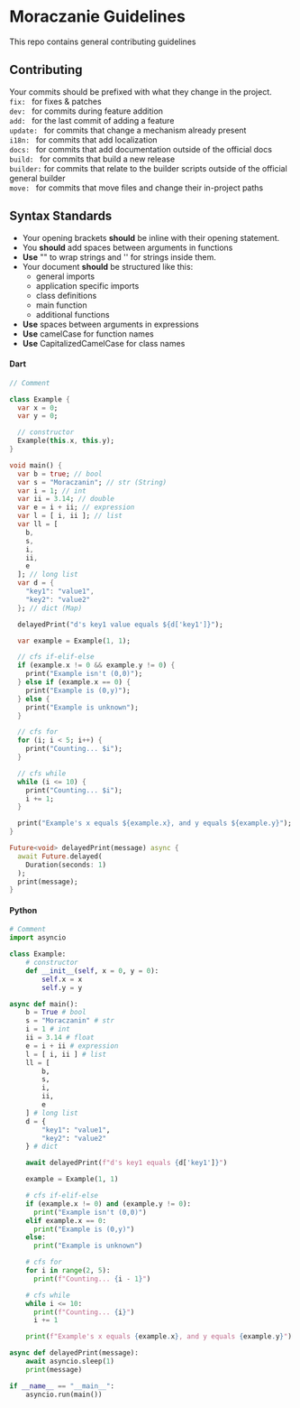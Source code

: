 # Moraczanie Guidelines

This repo contains general contributing guidelines

## Contributing

Your commits should be prefixed with what they change in the project.
</br>
`fix: ` for fixes & patches
</br>
`dev: ` for commits during feature addition
</br>
`add: ` for the last commit of adding a feature
</br>
`update: ` for commits that change a mechanism already present
</br>
`i18n: ` for commits that add localization
</br>
`docs: ` for commits that add documentation outside of the official docs
</br>
`build: ` for commits that build a new release
</br>
`builder:` for commits that relate to the builder scripts outside of the official general builder
</br>
`move: ` for commits that move files and change their in-project paths

## Syntax Standards

* Your opening brackets **should** be inline with their opening statement.
* You **should** add spaces between arguments in functions
* **Use** "" to wrap strings and '' for strings inside them.
* Your document **should** be structured like this:
  - general imports
  - application specific imports
  - class definitions
  - main function
  - additional functions
* **Use** spaces between arguments in expressions
* **Use** camelCase for function names
* **Use** CapitalizedCamelCase for class names


#### Dart
```dart
// Comment

class Example {
  var x = 0;
  var y = 0;

  // constructor
  Example(this.x, this.y);
}

void main() {
  var b = true; // bool
  var s = "Moraczanin"; // str (String)
  var i = 1; // int
  var ii = 3.14; // double
  var e = i + ii; // expression
  var l = [ i, ii ]; // list
  var ll = [
    b,
    s,
    i,
    ii,
    e
  ]; // long list
  var d = {
    "key1": "value1",
    "key2": "value2"
  }; // dict (Map)

  delayedPrint("d's key1 value equals ${d['key1']}");

  var example = Example(1, 1);

  // cfs if-elif-else
  if (example.x != 0 && example.y != 0) {
    print("Example isn't (0,0)");
  } else if (example.x == 0) {
    print("Example is (0,y)");
  } else {
    print("Example is unknown");
  }

  // cfs for
  for (i; i < 5; i++) {
    print("Counting... $i");
  }

  // cfs while
  while (i <= 10) {
    print("Counting... $i");
    i += 1;
  }

  print("Example's x equals ${example.x}, and y equals ${example.y}");
}

Future<void> delayedPrint(message) async {
  await Future.delayed(
    Duration(seconds: 1)
  );
  print(message);
}
```

#### Python
```python
# Comment
import asyncio

class Example:
    # constructor
    def __init__(self, x = 0, y = 0):
        self.x = x
        self.y = y

async def main():
    b = True # bool
    s = "Moraczanin" # str
    i = 1 # int
    ii = 3.14 # float
    e = i + ii # expression
    l = [ i, ii ] # list
    ll = [
        b,
        s,
        i,
        ii,
        e
    ] # long list
    d = {
        "key1": "value1",
        "key2": "value2"
    } # dict

    await delayedPrint(f"d's key1 equals {d['key1']}")

    example = Example(1, 1)

    # cfs if-elif-else
    if (example.x != 0) and (example.y != 0):
      print("Example isn't (0,0)")
    elif example.x == 0:
      print("Example is (0,y)")
    else:
      print("Example is unknown")

    # cfs for
    for i in range(2, 5):
      print(f"Counting... {i - 1}")

    # cfs while
    while i <= 10:
      print(f"Counting... {i}")
      i += 1

    print(f"Example's x equals {example.x}, and y equals {example.y}")

async def delayedPrint(message):
    await asyncio.sleep(1)
    print(message)

if __name__ == "__main__":
    asyncio.run(main())
```

